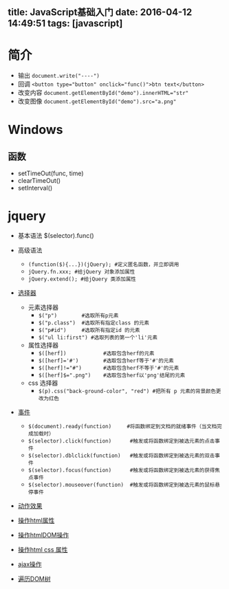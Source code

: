 title: JavaScript基础入门
date: 2016-04-12 14:49:51
tags: [javascript]
---


# 简介

+ 输出
`document.write("----")`
+ 回调
`<button type="button" onclick="func()">btn text</button>`
+ 改变内容
`document.getElementById("demo").innerHTML="str"`
+ 改变图像
`document.getElementById("demo").src="a.png"`
<!--more-->


# Windows

## 函数
+ setTimeOut(func, time)
+ clearTimeOut()
+ setInterval()


# jquery

+ 基本语法
    $(selector).func()
+ 高级语法
    * `(function($){...})(jQuery); #定义匿名函数，并立即调用`
    * `jQuery.fn.xxx; #给jQuery 对象添加属性`
    * `jQuery.extend(); #给jQuery 类添加属性`

+ [选择器](http://www.w3school.com.cn/jquery/jquery_ref_selectors.asp)
    * 元素选择器
        - `$("p")        #选取所有p元素`
        - `$("p.class")  #选取所有指定class 的元素`
        - `$("p#id")     #选取所有指定id 的元素`
        - `$("ul li:first") #选取列表的第一个'li'元素`
    * 属性选择器
        - `$([herf])            #选取包含herf的元素`
        - `$([herf]='#')        #选取包含herf等于'#'的元素`
        - `$([herf]!="#")       #选取包含herf不等于'#'的元素`
        - `$([herf]$=".png")    #选取包含herf以'png'结尾的元素`
    * css 选择器
        - `$(p).css("back-ground-color", "red") #把所有 p 元素的背景颜色更改为红色`
+ [事件](http://www.w3school.com.cn/jquery/jquery_ref_events.asp)
    * `$(document).ready(function)     #将函数绑定到文档的就绪事件（当文档完成加载时）`
    * `$(selector).click(function)      #触发或将函数绑定到被选元素的点击事件`    
    * `$(selector).dblclick(function)   #触发或将函数绑定到被选元素的双击事件`    
    * `$(selector).focus(function)      #触发或将函数绑定到被选元素的获得焦点事件`    
    * `$(selector).mouseover(function)  #触发或将函数绑定到被选元素的鼠标悬停事件`
+ [动作效果](http://www.w3school.com.cn/jquery/jquery_ref_effects.asp)
+ [操作html属性](http://www.w3school.com.cn/jquery/jquery_ref_attributes.asp)
+ [操作htmlDOM操作](http://www.w3school.com.cn/jquery/jquery_ref_manipulation.asp)
+ [操作html css 属性](http://www.w3school.com.cn/jquery/jquery_ref_css.asp)
+ [ajax操作](http://www.w3school.com.cn/jquery/jquery_ref_ajax.asp)
+ [遍历DOM树](http://www.w3school.com.cn/jquery/jquery_ref_traversing.asp)

